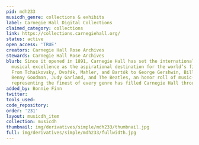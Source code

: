 ```yaml
---
pid: mdh233
musicdh_genre: collections & exhibits
label: Carnegie Hall Digital Collections
claimed_category: collections
link: https://collections.carnegiehall.org/
status: active
open_access: 'TRUE'
creators: Carnegie Hall Rose Archives
stewards: Carnegie Hall Rose Archives
blurb: Since it opened in 1891, Carnegie Hall has set the international standard for
  musical excellence as the aspirational destination for the world’s finest artists.
  From Tchaikovsky, Dvořák, Mahler, and Bartók to George Gershwin, Billie Holiday,
  Benny Goodman, Judy Garland, and The Beatles, an honor roll of music-making artists
  representing the finest of every genre has filled Carnegie Hall throughout the years.
added_by: Bonnie Finn
twitter: 
tools_used: 
code_repository: 
order: '231'
layout: musicdh_item
collection: musicdh
thumbnail: img/derivatives/simple/mdh233/thumbnail.jpg
full: img/derivatives/simple/mdh233/fullwidth.jpg
---
```

